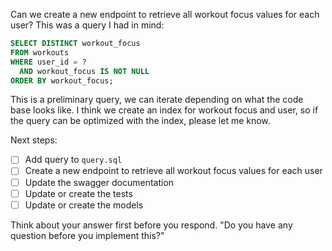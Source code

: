 Can we create a new endpoint to retrieve all workout focus values for each user? This was a query I had in mind:
```sql
SELECT DISTINCT workout_focus 
FROM workouts 
WHERE user_id = ? 
  AND workout_focus IS NOT NULL
ORDER BY workout_focus;
```
This is a preliminary query, we can iterate depending on what the code base looks like. I think we create an index for workout focus and user, so if the query can be optimized with the index, please let me know.

Next steps:
- [ ] Add query to `query.sql`
- [ ] Create a new endpoint to retrieve all workout focus values for each user
- [ ] Update the swagger documentation
- [ ] Update or create the tests
- [ ] Update or create  the models

Think about your answer first before you respond. "Do you have any question before you implement this?"